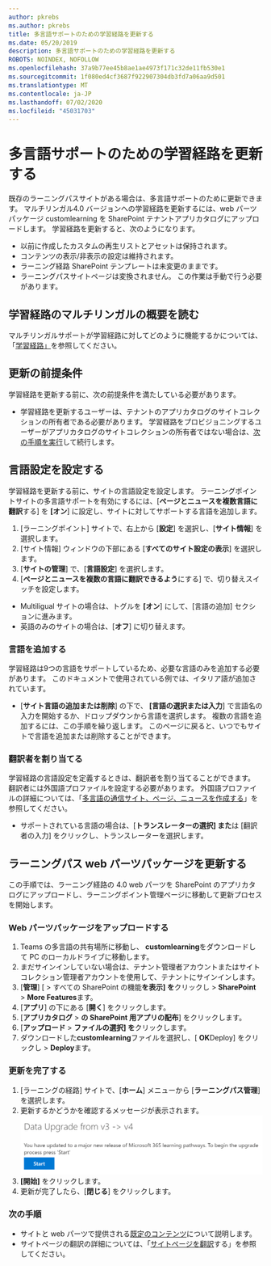 ```yaml
---
author: pkrebs
ms.author: pkrebs
title: 多言語サポートのための学習経路を更新する
ms.date: 05/20/2019
description: 多言語サポートのための学習経路を更新する
ROBOTS: NOINDEX, NOFOLLOW
ms.openlocfilehash: 37a9b77ee45b8ae1ae4973f171c32de11fb530e1
ms.sourcegitcommit: 1f080ed4cf3687f922907304db3fd7a06aa9d501
ms.translationtype: MT
ms.contentlocale: ja-JP
ms.lasthandoff: 07/02/2020
ms.locfileid: "45031703"
---
```

# <a name="update-learning-pathways-for-multilingual-support"></a>多言語サポートのための学習経路を更新する
既存のラーニングパスサイトがある場合は、多言語サポートのために更新できます。 マルチリンガル4.0 バージョンへの学習経路を更新するには、web パーツパッケージ customlearning を SharePoint テナントアプリカタログにアップロードします。 学習経路を更新すると、次のようになります。  

- 以前に作成したカスタムの再生リストとアセットは保持されます。
- コンテンツの表示/非表示の設定は維持されます。
- ラーニング経路 SharePoint テンプレートは未変更のままです。
- ラーニングパスサイトページは変換されません。 この作業は手動で行う必要があります。

## <a name="read-the-learning-pathways-multilingual-overview"></a>学習経路のマルチリンガルの概要を読む
マルチリンガルサポートが学習経路に対してどのように機能するかについては、「[学習経路」](custom_overview_ml.md)を参照してください。 

## <a name="prerequisites-to-update"></a>更新の前提条件
学習経路を更新する前に、次の前提条件を満たしている必要があります。
- 学習経路を更新するユーザーは、テナントのアプリカタログのサイトコレクションの所有者である必要があります。 学習経路をプロビジョニングするユーザーがアプリカタログのサイトコレクションの所有者ではない場合は、[次の手順を実行](addappadmin.md)して続行します。 

## <a name="set-language-settings"></a>言語設定を設定する 
学習経路を更新する前に、サイトの言語設定を設定します。 ラーニングポイントサイトの多言語サポートを有効にするには、[**ページとニュースを複数言語に翻訳**する] を **[オン**] に設定し、サイトに対してサポートする言語を追加します。
1.  [ラーニングポイント] サイトで、右上から [**設定**] を選択し、[**サイト情報**] を選択します。
2.  [サイト情報] ウィンドウの下部にある [**すべてのサイト設定の表示**] を選択します。
3.  [**サイトの管理**] で、[**言語設定**] を選択します。
4.  [**ページとニュースを複数の言語に翻訳できるよう**にする] で、切り替えスイッチを設定します。 
- Multiligual サイトの場合は、トグルを **[オン**] にして、[言語の追加] セクションに進みます。 
- 英語のみのサイトの場合は、[**オフ**] に切り替えます。

### <a name="add-languages"></a>言語を追加する
学習経路は9つの言語をサポートしているため、必要な言語のみを追加する必要があります。 このドキュメントで使用されている例では、イタリア語が追加されています。 
- [**サイト言語の追加または削除**] の下で、 **[言語の選択または入力**] で言語名の入力を開始するか、ドロップダウンから言語を選択します。 複数の言語を追加するには、この手順を繰り返します。 このページに戻ると、いつでもサイトで言語を追加または削除することができます。
 
### <a name="assign-translators"></a>翻訳者を割り当てる
学習経路の言語設定を定義するときは、翻訳者を割り当てることができます。 翻訳者には外国語プロファイルを設定する必要があります。 外国語プロファイルの詳細については、「[多言語の通信サイト、ページ、ニュースを作成する](https://support.office.com/article/2bb7d610-5453-41c6-a0e8-6f40b3ed750c)」を参照してください。  
- サポートされている言語の場合は、[**トランスレーターの選択] また**は [翻訳者の入力] をクリックし、トランスレーターを選択します。 

## <a name="update-the-learning-pathways-web-part-package"></a>ラーニングパス web パーツパッケージを更新する
この手順では、ラーニング経路の 4.0 web パーツを SharePoint のアプリカタログにアップロードし、ラーニングポイント管理ページに移動して更新プロセスを開始します。

### <a name="upload-the-web-part-package"></a>Web パーツパッケージをアップロードする
1.  Teams の多言語の共有場所に移動し、 **customlearning**をダウンロードして PC のローカルドライブに移動します。 
2.  まだサインインしていない場合は、テナント管理者アカウントまたはサイトコレクション管理者アカウントを使用して、テナントにサインインします。 
3.  [**管理**] [  >  すべての SharePoint の機能**を表示] を**クリックし  >  **SharePoint**  >  **More Features**ます。 
4.  [**アプリ**] の下にある [**開く**] をクリックします。 
5.  [**アプリカタログ**  >  **の SharePoint 用アプリの配布**] をクリックします。 
6.  [**アップロード**  >  **ファイルの選択] を**クリックします。 
7.  ダウンロードした**customlearning**ファイルを選択し、[ **OK**Deploy] をクリックし  >  **Deploy**ます。 

### <a name="complete-the-update"></a>更新を完了する
1.  [ラーニングの経路] サイトで、[**ホーム**] メニューから [**ラーニングパス管理**] を選択します。 
2.  更新するかどうかを確認するメッセージが表示されます。 
![custom_update_adminprompt_ml.png](media/custom_update_adminprompt_ml.png)
3.  **[開始]** をクリックします。 
4. 更新が完了したら、[**閉じる**] をクリックします。 

### <a name="next-steps"></a>次の手順
- サイトと web パーツで提供される[既定のコンテンツ](custom_exploresite.md)について説明します。
- サイトページの翻訳の詳細については、「[サイトページを翻訳](custom_translate_page_ml.md)する」を参照してください。 


